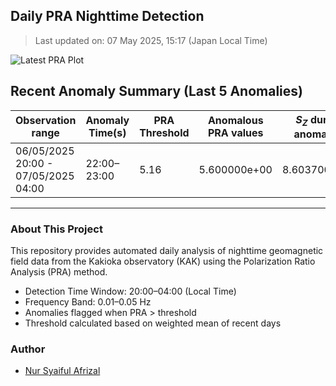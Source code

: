 ## Daily PRA Nighttime Detection

> Last updated on: 07 May 2025, 15:17 (Japan Local Time)

![Latest PRA Plot](INTERMAGNET_DOWNLOADS/figures/PRA_20250507.png)

## Recent Anomaly Summary (Last 5 Anomalies)

| Observation range | Anomaly Time(s) | PRA Threshold | Anomalous PRA values | $S_Z$ during anomalies | $S_G$ during anomalies | Remarks | Plot |
|-------------------|------------------|----------------|------------------------|------------------------|------------------------|---------|------|
| 06/05/2025 20:00 - 07/05/2025 04:00 | 22:00–23:00 | 5.16 | 5.600000e+00 | 8.603700e+01 | 1.537680e+01 | Anomalies due to drop in S_G | ![📈](INTERMAGNET_DOWNLOADS/figures/PRA_20250507.png) |

---
### About This Project
This repository provides automated daily analysis of nighttime geomagnetic field data
from the Kakioka observatory (KAK) using the Polarization Ratio Analysis (PRA) method.

- Detection Time Window: 20:00–04:00 (Local Time)
- Frequency Band: 0.01–0.05 Hz
- Anomalies flagged when PRA > threshold
- Threshold calculated based on weighted mean of recent days

### Author
- [Nur Syaiful Afrizal](https://github.com/syaifulafrizal)
